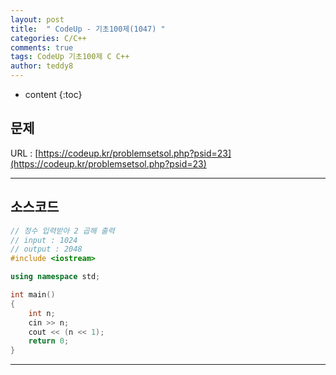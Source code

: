 ```yaml
---
layout: post   
title:  " CodeUp - 기초100제(1047) "
categories: C/C++
comments: true
tags: CodeUp 기초100제 C C++
author: teddy8  
---
```

* content
{:toc}

## 문제
URL : [https://codeup.kr/problemsetsol.php?psid=23](https://codeup.kr/problemsetsol.php?psid=23)

---

## 소스코드
``` cpp
// 정수 입력받아 2 곱해 출력
// input : 1024
// output : 2048
#include <iostream>

using namespace std;

int main()
{
	int n;
	cin >> n;
	cout << (n << 1);
	return 0;
}
```

---
